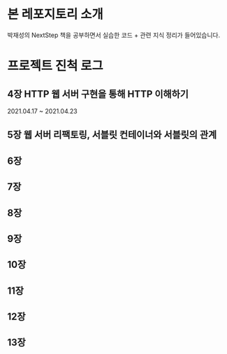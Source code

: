 # 본 레포지토리 소개

박재성의 NextStep 책을 공부하면서 실습한 코드 + 관련 지식 정리가 들어있습니다.

# 프로젝트 진척 로그

## 4장 HTTP 웹 서버 구현을 통해 HTTP 이해하기

2021.04.17 ~ 2021.04.23

## 5장 웹 서버 리팩토링, 서블릿 컨테이너와 서블릿의 관계

## 6장

## 7장

## 8장

## 9장

## 10장

## 11장

## 12장

## 13장